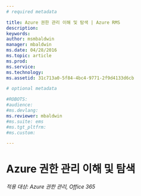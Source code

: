 ```yaml
---
# required metadata

title: Azure 권한 관리 이해 및 탐색 | Azure RMS
description:
keywords:
author: msmbaldwin
manager: mbaldwin
ms.date: 04/28/2016
ms.topic: article
ms.prod:
ms.service:
ms.technology:
ms.assetid: 31c713a0-5f84-4bc4-9771-2f9d4133d6cb

# optional metadata

#ROBOTS:
#audience:
#ms.devlang:
ms.reviewer: mbaldwin
#ms.suite: ems
#ms.tgt_pltfrm:
#ms.custom:

---
```


# Azure 권한 관리 이해 및 탐색

*적용 대상: Azure 권한 관리, Office 365*



<!--HONumber=Apr16_HO4-->


